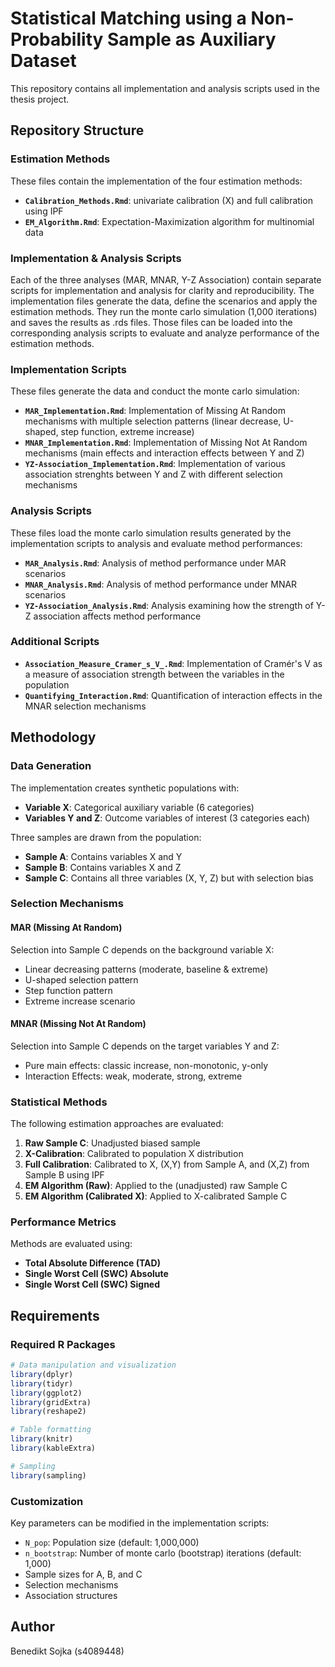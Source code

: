 # Statistical Matching using a Non-Probability Sample as Auxiliary Dataset

This repository contains all implementation and analysis scripts used in the thesis project.

## Repository Structure

### Estimation Methods
These files contain the implementation of the four estimation methods:

- **`Calibration_Methods.Rmd`**: univariate calibration (X) and full calibration using IPF
- **`EM_Algorithm.Rmd`**: Expectation-Maximization algorithm for multinomial data

### Implementation & Analysis Scripts

Each of the three analyses (MAR, MNAR, Y-Z Association) contain separate scripts for implementation and analysis for clarity and reproducibility. The implementation files generate the data, define the scenarios and apply the estimation methods. They run the monte carlo simulation (1,000 iterations) and saves the results as .rds files. Those files can be loaded into the corresponding analysis scripts to evaluate and analyze performance of the estimation methods.

### Implementation Scripts
These files generate the data and conduct the monte carlo simulation:

- **`MAR_Implementation.Rmd`**: Implementation of Missing At Random mechanisms with multiple selection patterns (linear decrease, U-shaped, step function, extreme increase)
- **`MNAR_Implementation.Rmd`**: Implementation of Missing Not At Random mechanisms (main effects and interaction effects between Y and Z)
- **`YZ-Association_Implementation.Rmd`**: Implementation of various association strenghts between Y and Z with different selection mechanisms

### Analysis Scripts
These files load the monte carlo simulation results generated by the implementation scripts to analysis and evaluate method performances:

- **`MAR_Analysis.Rmd`**: Analysis of method performance under MAR scenarios
- **`MNAR_Analysis.Rmd`**: Analysis of method performance under MNAR scenarios  
- **`YZ-Association_Analysis.Rmd`**: Analysis examining how the strength of Y-Z association affects method performance

### Additional Scripts

- **`Association_Measure_Cramer_s_V_.Rmd`**: Implementation of Cramér's V as a measure of association strength between the variables in the population
- **`Quantifying_Interaction.Rmd`**: Quantification of interaction effects in the MNAR selection mechanisms

## Methodology

### Data Generation
The implementation creates synthetic populations with:
- **Variable X**: Categorical auxiliary variable (6 categories)
- **Variables Y and Z**: Outcome variables of interest (3 categories each)

Three samples are drawn from the population:
- **Sample A**: Contains variables X and Y
- **Sample B**: Contains variables X and Z  
- **Sample C**: Contains all three variables (X, Y, Z) but with selection bias

### Selection Mechanisms

#### MAR (Missing At Random)
Selection into Sample C depends on the background variable X:
- Linear decreasing patterns (moderate, baseline & extreme)
- U-shaped selection pattern
- Step function pattern
- Extreme increase scenario

#### MNAR (Missing Not At Random)  
Selection into Sample C depends on the target variables Y and Z:
- Pure main effects: classic increase, non-monotonic, y-only
- Interaction Effects: weak, moderate, strong, extreme

### Statistical Methods

The following estimation approaches are evaluated:

1. **Raw Sample C**: Unadjusted biased sample
2. **X-Calibration**: Calibrated to population X distribution
3. **Full Calibration**: Calibrated to X, (X,Y) from Sample A, and (X,Z) from Sample B using IPF
4. **EM Algorithm (Raw)**: Applied to the (unadjusted) raw Sample C
5. **EM Algorithm (Calibrated X)**: Applied to X-calibrated Sample C

### Performance Metrics

Methods are evaluated using:
- **Total Absolute Difference (TAD)**
- **Single Worst Cell (SWC) Absolute**
- **Single Worst Cell (SWC) Signed**

## Requirements

### Required R Packages
```r
# Data manipulation and visualization
library(dplyr)
library(tidyr)
library(ggplot2)
library(gridExtra)
library(reshape2)

# Table formatting
library(knitr)
library(kableExtra)

# Sampling
library(sampling)
```

### Customization

Key parameters can be modified in the implementation scripts:
- `N_pop`: Population size (default: 1,000,000)
- `n_bootstrap`: Number of monte carlo (bootstrap) iterations (default: 1,000)
- Sample sizes for A, B, and C
- Selection mechanisms
- Association structures

## Author

Benedikt Sojka (s4089448)

